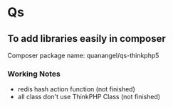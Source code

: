 # Qs
## To add libraries easily in composer
Composer package name: quanangel/qs-thinkphp5


### Working Notes
 * redis hash action function (not finished)
 * all class don't use ThinkPHP Class (not finished)